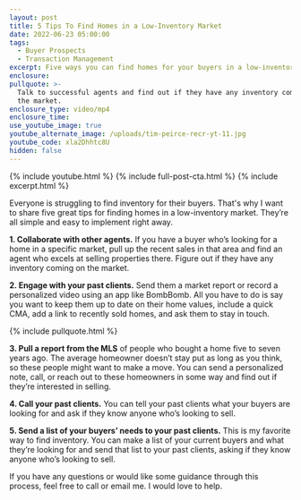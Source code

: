```yaml
---
layout: post
title: 5 Tips To Find Homes in a Low-Inventory Market
date: 2022-06-23 05:00:00
tags:
  - Buyer Prospects
  - Transaction Management
excerpt: Five ways you can find homes for your buyers in a low-inventory market.
enclosure:
pullquote: >-
  Talk to successful agents and find out if they have any inventory coming on
  the market.
enclosure_type: video/mp4
enclosure_time:
use_youtube_image: true
youtube_alternate_image: /uploads/tim-peirce-recr-yt-11.jpg
youtube_code: xla2Dhhtc8U
hidden: false
---
```

{% include youtube.html %} {% include full-post-cta.html %} {% include excerpt.html %}

Everyone is struggling to find inventory for their buyers. That's why I want to share five great tips for finding homes in a low-inventory market. They’re all simple and easy to implement right away.

**1\. Collaborate with other agents.** If you have a buyer who’s looking for a home in a specific market, pull up the recent sales in that area and find an agent who excels at selling properties there. Figure out if they have any inventory coming on the market.

**2\. Engage with your past clients.** Send them a market report or record a personalized video using an app like BombBomb. All you have to do is say you want to keep them up to date on their home values, include a quick CMA, add a link to recently sold homes, and ask them to stay in touch.

{% include pullquote.html %}

**3\. Pull a report from the MLS** of people who bought a home five to seven years ago. The average homeowner doesn’t stay put as long as you think, so these people might want to make a move. You can send a personalized note, call, or reach out to these homeowners in some way and find out if they’re interested in selling.

**4\. Call your past clients.** You can tell your past clients what your buyers are looking for and ask if they know anyone who’s looking to sell.

**5\. Send a list of your buyers’ needs to your past clients.** This is my favorite way to find inventory. You can make a list of your current buyers and what they’re looking for and send that list to your past clients, asking if they know anyone who’s looking to sell.

If you have any questions or would like some guidance through this process, feel free to call or email me. I would love to help.
